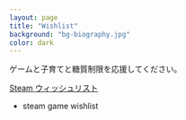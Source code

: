 ```yaml
---
layout: page
title: "Wishlist"
background: "bg-biography.jpg" 
color: dark
---
```


ゲームと子育てと糖質制限を応援してください。

<a href="http://steamcommunity.com/id/migy-craft/wishlist/" class="button">
	<span class="fa-stack fa-lg">
			<i class="fa fa-circle fa-stack-2x"></i>
			<i class="faExample of gamepad fa-gamepad fa-stack-1x fa-inverse"></i>
	</span>
	 Steam ウィッシュリスト
</a>

* steam game wishlist